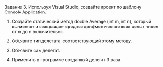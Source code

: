 Задание 3. Используя Visual Studio, создайте проект по шаблону Console Application.

1. Создайте статический метод double Average (int m, int n), который вычисляет и возвращает среднее арифметическое всех целых чисел от m до n включительно.

2. Объявите тип делегата, соответствующий этому методу.

3. Объявите сам делегат.

4. Применить в программе созданный делегат 3 раза.
